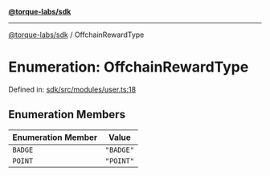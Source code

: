 [**@torque-labs/sdk**](../README.md)

***

[@torque-labs/sdk](../README.md) / OffchainRewardType

# Enumeration: OffchainRewardType

Defined in: [sdk/src/modules/user.ts:18](https://github.com/torque-labs/monorepo/blob/2ebf07140779767733d669c69d4b6e369a4193c3/packages/sdk/src/modules/user.ts#l18)

## Enumeration Members

| Enumeration Member | Value |
| ------ | ------ |
| <a id="badge"></a> `BADGE` | `"BADGE"` |
| <a id="point"></a> `POINT` | `"POINT"` |
